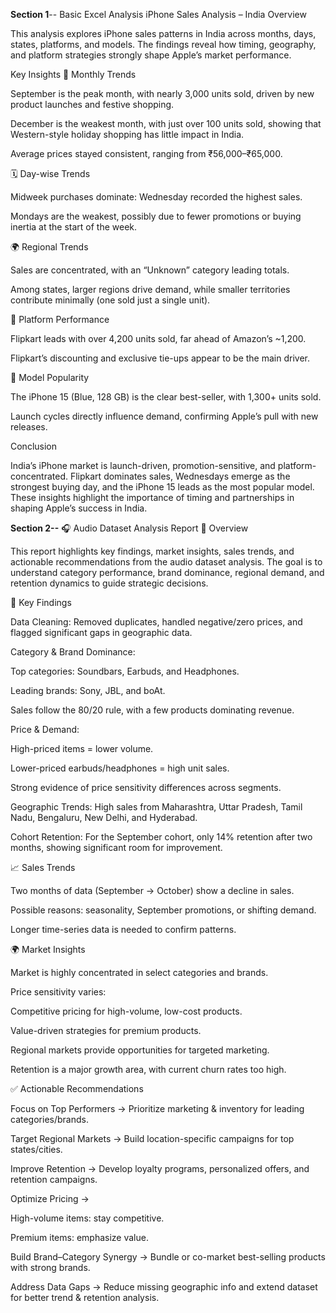 **Section 1**-- Basic Excel Analysis
iPhone Sales Analysis – India
Overview

This analysis explores iPhone sales patterns in India across months, days, states, platforms, and models. The findings reveal how timing, geography, and platform strategies strongly shape Apple’s market performance.

Key Insights
📅 Monthly Trends

September is the peak month, with nearly 3,000 units sold, driven by new product launches and festive shopping.

December is the weakest month, with just over 100 units sold, showing that Western-style holiday shopping has little impact in India.

Average prices stayed consistent, ranging from ₹56,000–₹65,000.

🗓️ Day-wise Trends

Midweek purchases dominate: Wednesday recorded the highest sales.

Mondays are the weakest, possibly due to fewer promotions or buying inertia at the start of the week.

🌍 Regional Trends

Sales are concentrated, with an “Unknown” category leading totals.

Among states, larger regions drive demand, while smaller territories contribute minimally (one sold just a single unit).

🛒 Platform Performance

Flipkart leads with over 4,200 units sold, far ahead of Amazon’s ~1,200.

Flipkart’s discounting and exclusive tie-ups appear to be the main driver.

📱 Model Popularity

The iPhone 15 (Blue, 128 GB) is the clear best-seller, with 1,300+ units sold.

Launch cycles directly influence demand, confirming Apple’s pull with new releases.

Conclusion

India’s iPhone market is launch-driven, promotion-sensitive, and platform-concentrated. Flipkart dominates sales, Wednesdays emerge as the strongest buying day, and the iPhone 15 leads as the most popular model. These insights highlight the importance of timing and partnerships in shaping Apple’s success in India.

**Section 2--**
🎧 Audio Dataset Analysis Report
📌 Overview

This report highlights key findings, market insights, sales trends, and actionable recommendations from the audio dataset analysis. The goal is to understand category performance, brand dominance, regional demand, and retention dynamics to guide strategic decisions.

🔑 Key Findings

Data Cleaning: Removed duplicates, handled negative/zero prices, and flagged significant gaps in geographic data.

Category & Brand Dominance:

Top categories: Soundbars, Earbuds, and Headphones.

Leading brands: Sony, JBL, and boAt.

Sales follow the 80/20 rule, with a few products dominating revenue.

Price & Demand:

High-priced items = lower volume.

Lower-priced earbuds/headphones = high unit sales.

Strong evidence of price sensitivity differences across segments.

Geographic Trends: High sales from Maharashtra, Uttar Pradesh, Tamil Nadu, Bengaluru, New Delhi, and Hyderabad.

Cohort Retention: For the September cohort, only 14% retention after two months, showing significant room for improvement.

📈 Sales Trends

Two months of data (September → October) show a decline in sales.

Possible reasons: seasonality, September promotions, or shifting demand.

Longer time-series data is needed to confirm patterns.

🌍 Market Insights

Market is highly concentrated in select categories and brands.

Price sensitivity varies:

Competitive pricing for high-volume, low-cost products.

Value-driven strategies for premium products.

Regional markets provide opportunities for targeted marketing.

Retention is a major growth area, with current churn rates too high.

✅ Actionable Recommendations

Focus on Top Performers → Prioritize marketing & inventory for leading categories/brands.

Target Regional Markets → Build location-specific campaigns for top states/cities.

Improve Retention → Develop loyalty programs, personalized offers, and retention campaigns.

Optimize Pricing →

High-volume items: stay competitive.

Premium items: emphasize value.

Build Brand–Category Synergy → Bundle or co-market best-selling products with strong brands.

Address Data Gaps → Reduce missing geographic info and extend dataset for better trend & retention analysis.
